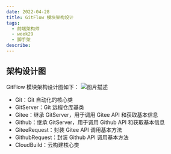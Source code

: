 ```yaml
---
date: 2022-04-28
title: GitFlow 模块架构设计
tags:
  - 前端架构师
  - week29
  - 脚手架
describe:
---
```




## 架构设计图

GitFlow 模块架构设计图如下：
![图片描述](https://oss.filway.cn/filway-blog/60dd16840804fff416000779.jpg)

- Git：Git 自动化的核心类
- GitServer：Git 远程仓库基类
- Gitee：继承 GitServer，用于调用 Gitee API 和获取基本信息
- Github：继承 GitServer，用于调用 Github API 和获取基本信息
- GiteeRequest：封装 Gitee API 调用基本方法
- GithubRequest：封装 Github API 调用基本方法
- CloudBuild：云构建核心类